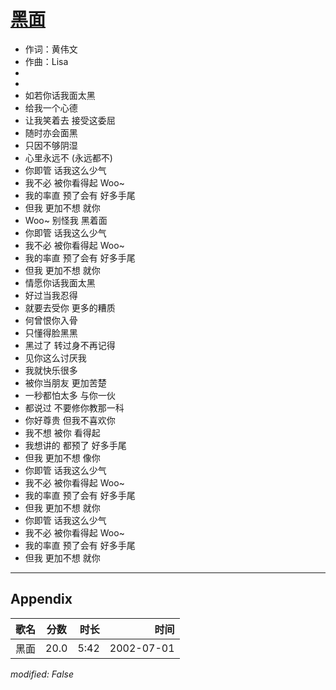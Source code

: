 # [黑面](https://music.163.com/song?id=67021)

* 作词：黄伟文
* 作曲：Lisa
*
*
* 如若你话我面太黑
* 给我一个心德
* 让我笑着去 接受这委屈
* 随时亦会面黑
* 只因不够阴湿
* 心里永远不 (永远都不)
* 你即管 话我这么少气
* 我不必 被你看得起 Woo~
* 我的率直 预了会有 好多手尾
* 但我 更加不想 就你
* Woo~ 别怪我 黑着面
* 你即管 话我这么少气
* 我不必 被你看得起 Woo~
* 我的率直 预了会有 好多手尾
* 但我 更加不想 就你
* 情愿你话我面太黑
* 好过当我忍得
* 就要去受你 更多的糟质
* 何曾恨你入骨
* 只懂得脸黑黑
* 黑过了 转过身不再记得
* 见你这么讨厌我
* 我就快乐很多
* 被你当朋友 更加苦楚
* 一秒都怕太多 与你一伙
* 都说过 不要修你教那一科
* 你好尊贵 但我不喜欢你
* 我不想 被你 看得起
* 我想讲的 都预了 好多手尾
* 但我 更加不想 像你
* 你即管 话我这么少气
* 我不必 被你看得起 Woo~
* 我的率直 预了会有 好多手尾
* 但我 更加不想 就你
* 你即管 话我这么少气
* 我不必 被你看得起 Woo~
* 我的率直 预了会有 好多手尾
* 但我 更加不想 就你


---

## Appendix

|歌名|分数|时长|时间|
|:---|:---:|---:|---:|
|黑面|20.0|5:42|2002-07-01

*modified: False*